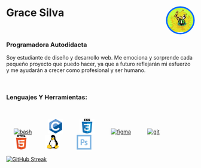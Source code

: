 
<div class="cabecera">
<h1 class="title" style="font-weight:bold;">Grace Silva<img src="https://github.com/Grace-Silva/PokeMonButton/blob/master/lil-link.gif?raw=true" align=right style="border-radius:50%; border:solid 4px #006AFF; padding:0;"></h1>   
</div>
<br>

<div id="about-me">
    <h3>Programadora Autodidacta</h3>
    <p>Soy estudiante de diseño y desarrollo web. Me emociona y sorprende cada pequeño proyecto que puedo hacer, ya que a futuro reflejarán mi                      esfuerzo y me ayudarán a crecer como profesional y ser humano.</p>
</div>

<br>
<div id="skills">
    <h3>Lenguajes Y Herramientas:</h3>
    <br>
    <p align="left"> <a href="https://www.gnu.org/software/bash/" target="_blank" rel="noreferrer"><img src="https://www.vectorlogo.zone/logos/gnu_bash/gnu_bash-ar21.svg" alt="bash" width="40" height="40" hspace="20"/></a> <a href="https://www.cprogramming.com/" target="_blank" rel="noreferrer"><img src="https://raw.githubusercontent.com/devicons/devicon/master/icons/c/c-original.svg" alt="c" width="40" height="40" hspace="20"/></a> <a href="https://www.w3schools.com/css/" target="_blank" rel="noreferrer"><img src="https://raw.githubusercontent.com/devicons/devicon/master/icons/css3/css3-original-wordmark.svg" alt="css3" width="40" height="40" hspace="20"/></a> <a href="https://www.figma.com/" target="_blank" rel="noreferrer"><img src="https://www.vectorlogo.zone/logos/figma/figma-icon.svg" alt="figma" width="40" height="40" hspace="20"/></a> <a href="https://git-scm.com/" target="_blank" rel="noreferrer"><img src="https://www.vectorlogo.zone/logos/git-scm/git-scm-icon.svg" alt="git" width="40" height="40" hspace="20"/></a> <a href="https://www.w3.org/html/" target="_blank" rel="noreferrer"><img src="https://raw.githubusercontent.com/devicons/devicon/master/icons/html5/html5-original-wordmark.svg" alt="html5" width="40" height="40" hspace="20"/></a> <a href="https://www.linux.org/" target="_blank" rel="noreferrer"><img src="https://raw.githubusercontent.com/devicons/devicon/master/icons/linux/linux-original.svg" alt="linux" width="40" height="40" hspace="20"/></a> <a href="https://www.photoshop.com/en" target="_blank" rel="noreferrer"><img src="https://raw.githubusercontent.com/devicons/devicon/master/icons/photoshop/photoshop-line.svg" alt="photoshop" width="40" height="40" hspace="20"/></a>
</p>

[![GitHub Streak](http://github-readme-streak-stats.herokuapp.com?user=Grace-Silva&theme=transparent&hide_border=true&border_radius=10&locale=es&date_format=n%2Fj%5B%2FY%5D&mode=weekly&type=png)](https://git.io/streak-stats)


